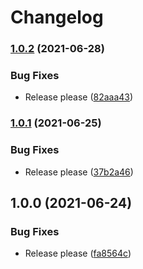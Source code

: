 # Changelog

### [1.0.2](https://www.github.com/jmagnusson/deploy-helm-gke-action/compare/v1.0.1...v1.0.2) (2021-06-28)


### Bug Fixes

* Release please ([82aaa43](https://www.github.com/jmagnusson/deploy-helm-gke-action/commit/82aaa43b130a75991ffc5aadf9e0cd145c4529fe))

### [1.0.1](https://www.github.com/jmagnusson/deploy-helm-gke-action/compare/v1.0.0...v1.0.1) (2021-06-25)


### Bug Fixes

* Release please ([37b2a46](https://www.github.com/jmagnusson/deploy-helm-gke-action/commit/37b2a460de97f8ef3feac767ebcf5c312653ec69))

## 1.0.0 (2021-06-24)


### Bug Fixes

* Release please ([fa8564c](https://www.github.com/jmagnusson/deploy-helm-gke-action/commit/fa8564cd6cef422b80b86dd0eaf7eed11ee788a7))
